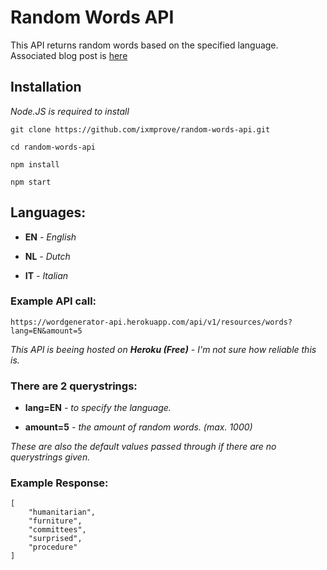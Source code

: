 # Random Words API

This API returns random words based on the specified language. Associated blog post is [here](https://dev.to/ixmprove/first-restful-api-in-nodejs-word-list-generator-api-1plb)

## Installation
*Node.JS is required to install*
```console
git clone https://github.com/ixmprove/random-words-api.git

cd random-words-api

npm install

npm start
```

## Languages:
- **EN** *- English*

- **NL** *- Dutch*

- **IT** *- Italian*

### Example API call:

`https://wordgenerator-api.herokuapp.com/api/v1/resources/words?lang=EN&amount=5`

*This API is beeing hosted on **Heroku (Free)** - I'm not sure how reliable this is.*


### There are 2 querystrings:

- **lang=EN** *- to specify the language.*

- **amount=5** *- the amount of random words. (max. 1000)*

*These are also the default values passed through if there are no querystrings given.*

### Example Response:
```
[
    "humanitarian",
    "furniture",
    "committees",
    "surprised",
    "procedure"
]
```
